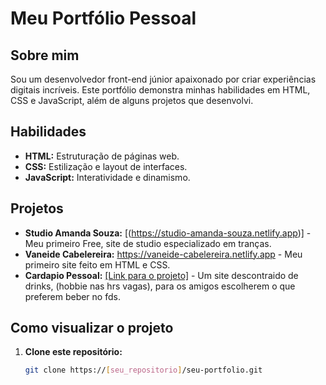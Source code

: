 # Meu Portfólio Pessoal

## Sobre mim
Sou um desenvolvedor front-end júnior apaixonado por criar experiências digitais incríveis. Este portfólio demonstra minhas habilidades em HTML, CSS e JavaScript, além de alguns projetos que desenvolvi.

## Habilidades
* **HTML:** Estruturação de páginas web.
* **CSS:** Estilização e layout de interfaces.
* **JavaScript:** Interatividade e dinamismo.

## Projetos
* **Studio Amanda Souza:** [(https://studio-amanda-souza.netlify.app)] - Meu primeiro Free, site de studio especializado em tranças.
* **Vaneide Cabelereira:** https://vaneide-cabelereira.netlify.app - Meu primeiro site feito em HTML e CSS.
* **Cardapio Pessoal:** [[Link para o projeto]](https://acontece-em-vegas.netlify.app) - Um site descontraido de drinks, (hobbie nas hrs vagas), para os amigos escolherem o que preferem beber no fds.

## Como visualizar o projeto
1. **Clone este repositório:**
   ```bash
   git clone https://[seu_repositorio]/seu-portfolio.git
